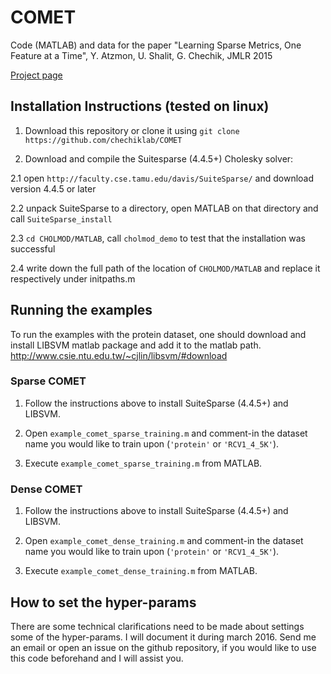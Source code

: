 # COMET
Code (MATLAB) and data for the paper "Learning Sparse Metrics, One Feature at a Time", Y. Atzmon, U. Shalit, G. Chechik, JMLR 2015

[Project page](http://chechiklab.biu.ac.il/~yuvval/COMET/)

## Installation Instructions (tested on linux)
1. Download this repository or clone it using `git clone https://github.com/chechiklab/COMET`

2. Download and compile the Suitesparse (4.4.5+) Cholesky solver:

2.1 open `http://faculty.cse.tamu.edu/davis/SuiteSparse/` and download version 4.4.5 or later

2.2 unpack SuiteSparse to a directory, open MATLAB on that directory and call `SuiteSparse_install`

2.3 `cd CHOLMOD/MATLAB`, call `cholmod_demo` to test that the installation was successful

2.4 write down the full path of the location of `CHOLMOD/MATLAB` and replace it respectively under initpaths.m

## Running the examples
To run the examples with the protein dataset, one should download and install LIBSVM matlab package and add it to the matlab path.
http://www.csie.ntu.edu.tw/~cjlin/libsvm/#download

### Sparse COMET
1. Follow the instructions above to install SuiteSparse (4.4.5+) and LIBSVM. 

2. Open `example_comet_sparse_training.m` and comment-in the dataset name you would like to train upon (`'protein'` or `'RCV1_4_5K'`).

3. Execute `example_comet_sparse_training.m` from MATLAB.

### Dense COMET
1. Follow the instructions above to install SuiteSparse (4.4.5+) and LIBSVM. 

2. Open `example_comet_dense_training.m` and comment-in the dataset name you would like to train upon (`'protein'` or `'RCV1_4_5K'`).

3. Execute `example_comet_dense_training.m` from MATLAB.


## How to set the hyper-params
There are some technical clarifications need to be made about settings some of the hyper-params. I will document it during march 2016. Send me an email or open an issue on the github repository, if you would like to use this code beforehand and I will assist you.